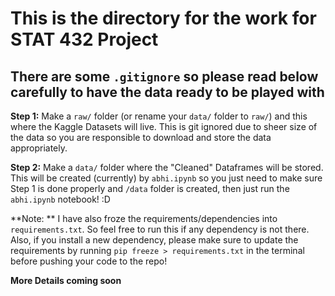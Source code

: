 # This is the directory for the work for STAT 432 Project

## There are some `.gitignore` so please read below carefully to have the data ready to be played with

**Step 1:** Make a `raw/` folder (or rename your `data/` folder to `raw/`) and this where the Kaggle Datasets will live.
This is git ignored due to sheer size of the data so you are responsible to download and store the data appropriately.

**Step 2:** Make a `data/` folder where the "Cleaned" Dataframes will be stored. This will be created (currently) by `abhi.ipynb` so you just need to make sure Step 1 is done properly and `/data` folder is created, then just run the `abhi.ipynb` notebook! :D

**Note: ** I have also froze the requirements/dependencies into `requirements.txt`. So feel free to run this if any dependency is not there. Also, if you install a new dependency, please make sure to update the requirements by running `pip freeze > requirements.txt` in the terminal before pushing your code to the repo!

**More Details coming soon**